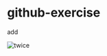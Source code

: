 # github-exercise

add

![twice](http://www.careshop.co.kr/eimages/editor/Filedata_20160302111675636.jpg)
